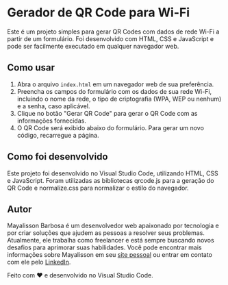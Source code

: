 # Gerador de QR Code para Wi-Fi

Este é um projeto simples para gerar QR Codes com dados de rede Wi-Fi a partir de um formulário. Foi desenvolvido com HTML, CSS e JavaScript e pode ser facilmente executado em qualquer navegador web.

## Como usar

1. Abra o arquivo `index.html` em um navegador web de sua preferência.
2. Preencha os campos do formulário com os dados de sua rede Wi-Fi, incluindo o nome da rede, o tipo de criptografia (WPA, WEP ou nenhum) e a senha, caso aplicável.
3. Clique no botão "Gerar QR Code" para gerar o QR Code com as informações fornecidas.
4. O QR Code será exibido abaixo do formulário. Para gerar um novo código, recarregue a página.

## Como foi desenvolvido

Este projeto foi desenvolvido no Visual Studio Code, utilizando HTML, CSS e JavaScript. Foram utilizadas as bibliotecas qrcode.js para a geração do QR Code e normalize.css para normalizar o estilo do navegador.

## Autor

Mayalisson Barbosa é um desenvolvedor web apaixonado por tecnologia e por criar soluções que ajudem as pessoas a resolver seus problemas. Atualmente, ele trabalha como freelancer e está sempre buscando novos desafios para aprimorar suas habilidades. Você pode encontrar mais informações sobre Mayalisson em seu [site pessoal](http://www.mayalisson.com.br) ou entrar em contato com ele pelo [LinkedIn](https://www.linkedin.com/in/mayalissonbarbosa/).


Feito com ❤️ e desenvolvido no Visual Studio Code.


